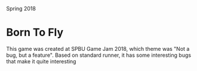 Spring 2018

# Born To Fly

This game was created at SPBU Game Jam 2018, which theme was "Not a bug, but a feature".  Based on standard runner, it has some interesting bugs that make it quite interesting
